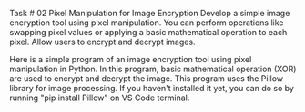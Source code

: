 Task # 02
Pixel Manipulation for Image Encryption
Develop a simple image encryption tool using pixel manipulation. 
You can perform operations like swapping pixel values or 
applying a basic mathematical operation to each pixel. 
Allow users to encrypt and decrypt images.

Here is a simple program of an image encryption tool using pixel manipulation in Python.
In this program, basic mathematical operation (XOR) are used to encrypt and decrypt the image.
This program uses the Pillow library for image processing. 
If you haven't installed it yet, you can do so by running "pip install Pillow" on VS Code terminal.
